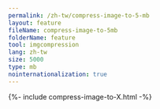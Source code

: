 ```yaml
---
permalink: /zh-tw/compress-image-to-5-mb
layout: feature
fileName: compress-image-to-5mb
folderName: feature
tool: imgcompression
lang: zh-tw
size: 5000
type: mb
nointernationalization: true
---
```

{%- include compress-image-to-X.html -%}       
